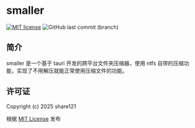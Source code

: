 # smaller

[![MIT license](https://img.shields.io/badge/license-MIT-brightgreen.svg)](https://opensource.org/licenses/MIT)
![GitHub last commit (branch)](https://img.shields.io/github/last-commit/share121/smaller/master)

## 简介

smaller 是一个基于 tauri 开发的跨平台文件夹压缩器，使用 ntfs 自带的压缩功能，实现了不用解压就能正常使用压缩文件的功能。

## 许可证

Copyright (c) 2025 share121

根据 [MIT License](https://github.com/share121/blog/blob/master/LICENSE) 发布
